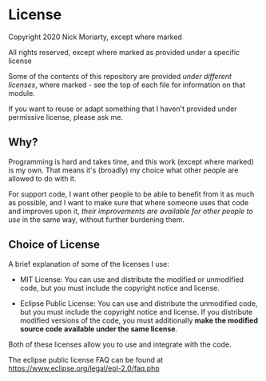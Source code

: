 # License

Copyright 2020 Nick Moriarty, except where marked

All rights reserved, except where marked as provided under a specific license

Some of the contents of this repository are provided *under different licenses*,
where marked - see the top of each file for information on that module.

If you want to reuse or adapt something that I haven't provided under
permissive license, please ask me.

## Why?

Programming is hard and takes time, and this work (except where marked) is my
own.  That means it's (broadly) my choice what other people are allowed to do
with it.

For support code, I want other people to be able to benefit from it as much as
possible, and I want to make sure that where someone uses that code and improves
upon it, *their improvements are available for other people to use* in the same
way, without further burdening them.

## Choice of License

A brief explanation of some of the licenses I use:

- MIT License: You can use and distribute the modified or unmodified code, but
  you must include the copyright notice and license.

- Eclipse Public License: You can use and distribute the unmodified code, but
  you must include the copyright notice and license.  If you distribute modified
  versions of the code, you must additionally **make the modified source code
  available under the same license**.

Both of these licenses allow you to use and integrate with the code.

The eclipse public license FAQ can be found at
https://www.eclipse.org/legal/epl-2.0/faq.php
